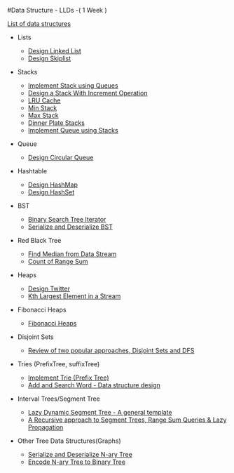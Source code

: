#Data Structure - LLDs -( 1 Week )

[List of data structures](https://en.wikipedia.org/wiki/List_of_data_structures)

- Lists

  - [Design Linked List](https://leetcode.com/problems/design-linked-list/)
  - [Design Skiplist](https://leetcode.com/problems/design-skiplist/)
- Stacks
  - [Implement Stack using Queues](https://leetcode.com/problems/implement-stack-using-queues/)
  - [Design a Stack With Increment Operation](https://leetcode.com/problems/design-a-stack-with-increment-operation/)
  - [LRU Cache](https://leetcode.com/problems/lru-cache/)
  - [Min Stack](https://leetcode.com/problems/min-stack/)
  - [Max Stack](https://leetcode.com/problems/max-stack/)
  - [Dinner Plate Stacks](https://leetcode.com/problems/dinner-plate-stacks/)
  - [Implement Queue using Stacks](https://leetcode.com/problems/implement-queue-using-stacks/)
- Queue
  - [Design Circular Queue](https://leetcode.com/problems/design-circular-queue/)
- Hashtable
  - [Design HashMap](https://leetcode.com/problems/design-hashmap/)
  - [Design HashSet](https://leetcode.com/problems/design-hashset/)
- BST
  - [Binary Search Tree Iterator](https://leetcode.com/problems/binary-search-tree-iterator/)
  - [Serialize and Deserialize BST](https://leetcode.com/problems/serialize-and-deserialize-bst/)
- Red Black Tree
  - [Find Median from Data Stream](https://leetcode.com/problems/find-median-from-data-stream/)
  - [Count of Range Sum](https://leetcode.com/problems/count-of-range-sum/)
- Heaps
  - [Design Twitter](https://leetcode.com/problems/design-twitter/)
  - [Kth Largest Element in a Stream](https://leetcode.com/problems/kth-largest-element-in-a-stream/)
- Fibonacci Heaps
  - [Fibonacci Heaps](https://www.cs.princeton.edu/~wayne/teaching/fibonacci-heap.pdf)
- Disjoint Sets
  - [Review of two popular approaches, Disjoint Sets and DFS](https://leetcode.com/problems/most-stones-removed-with-same-row-or-column/discuss/393127/review-of-two-popular-approaches-disjoint-sets-and-dfs-including-optimizations-java-centric)
- Tries (PrefixTree, suffixTree)
  - [Implement Trie (Prefix Tree)](https://leetcode.com/problems/implement-trie-prefix-tree/)
  - [Add and Search Word - Data structure design](https://leetcode.com/problems/add-and-search-word-data-structure-design/)
- Interval Trees/Segment Tree
  - [Lazy Dynamic Segment Tree - A general template](https://leetcode.com/problems/my-calendar-iii/discuss/288928/Lazy-Dynamic-Segment-Tree-A-general-template)
  - [A Recursive approach to Segment Trees, Range Sum Queries &amp; Lazy Propagation](https://leetcode.com/articles/a-recursive-approach-to-segment-trees-range-sum-queries-lazy-propagation/)
- Other Tree Data Structures(Graphs)
  - [Serialize and Deserialize N-ary Tree](https://leetcode.com/problems/serialize-and-deserialize-n-ary-tree/)
  - [Encode N-ary Tree to Binary Tree](https://leetcode.com/problems/encode-n-ary-tree-to-binary-tree/)

